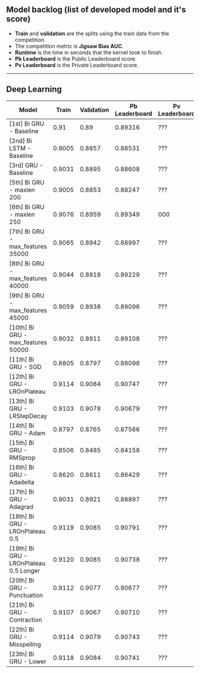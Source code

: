 ## Model backlog (list of developed model and it's score)
- **Train** and **validation** are the splits using the train data from the competition.
- The competition metric is **Jigsaw Bias AUC**.
- **Runtime** is the time in seconds that the kernel took to finish.
- **Pb Leaderboard** is the Public Leaderboard score.
- **Pv Leaderboard** is the Private Leaderboard score.

---

## Deep Learning

|Model|Train|Validation|Pb Leaderboard|Pv Leaderboard|Runtime(s)|
|-----|-----|----------|--------------|--------------|----------|
|[1st] Bi GRU - Baseline|0.91|0.89|0.89316|???|1145|
|[2nd] Bi LSTM - Baseline|0.9005|0.8857|0.88531|???|1255.1|
|[3rd] GRU - Baseline|0.9031|0.8895|0.88608|???|804.3|
|[5th] Bi GRU - maxlen 200|0.9005|0.8853|0.88247|???|1589.9|
|[6th] Bi GRU - maxlen 250|0.9076|0.8959|0.89349|000|1601.9|
|[7th] Bi GRU - max_features 35000|0.9065|0.8942|0.88997|???|1084.4|
|[8th] Bi GRU - max_features 40000|0.9044|0.8918|0.89229|???|1084.7|
|[9th] Bi GRU - max_features 45000|0.9059|0.8938|0.89096|???|1088.5|
|[10th] Bi GRU - max_features 50000|0.9032|0.8911|0.89108|???|1161.6|
|[11th] Bi GRU - SGD|0.8805|0.8797|0.88098|???|6186.2|
|[12th] Bi GRU - LROnPlateau|0.9114|0.9084|0.90747|???|4420.3|
|[13th] Bi GRU - LRStepDecay|0.9103|0.9078|0.90679|???|4745.9|
|[14th] Bi GRU - Adam|0.8797|0.8765|0.87566|???|1413.8|
|[15th] Bi GRU - RMSprop|0.8506|0.8485|0.84158|???|1445.1|
|[16th] Bi GRU - Adadelta|0.8620|0.8611|0.86429|???|6532|
|[17th] Bi GRU - Adagrad|0.9031|0.8921|0.88897|???|1549.2|
|[18th] Bi GRU - LROnPlateau 0.5|0.9119|0.9085|0.90791|???|4400.7|
|[19th] Bi GRU - LROnPlateau 0.5 Longer|0.9120|0.9085|0.90738|???|4978.2|
|[20th] Bi GRU - Punctuation|0.9112|0.9077|0.90677|???|5006.4|
|[21th] Bi GRU - Contraction|0.9107|0.9067|0.90710|???|5038|
|[22th] Bi GRU - Misspelling|0.9114|0.9079|0.90743|???|5011.7|
|[23th] Bi GRU - Lower|0.9118|0.9084|0.90741|???|4918.4|
